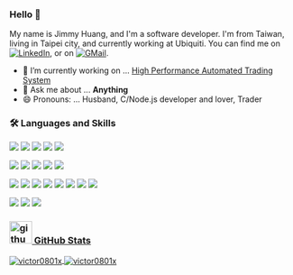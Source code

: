 ### Hello 👋 
My name is Jimmy Huang, and I'm a software developer. I'm from Taiwan, living in Taipei city, and currently working at Ubiquiti. You can find me on [![LinkedIn](https://img.shields.io/badge/-black?style=flat-square&logo=LinkedIn&link=https://www.linkedin.com/in/jimmy-huang-90486579/)](https://www.linkedin.com/in/jimmy-huang-90486579/), or on [![GMail](https://img.shields.io/badge/-black?style=flat-square&logo=gmail)](mailto:victor0801x@gmail.com).

- 🚀 I’m currently working on ... [High Performance Automated Trading System](https://github.com/victor0801x/tw-stk)
- 💬 Ask me about ... **Anything**
- 😄 Pronouns: ... Husband, C/Node.js developer and lover, Trader

### 🛠 Languages and Skills
![](https://img.shields.io/badge/Code-Node.Js-6aa6f8?style=flat&logoColor=white&logo=node.js)
![](https://img.shields.io/badge/Code-JavaScript-6aa6f8?style=flat&logoColor=white&logo=javascript)
![](https://img.shields.io/badge/Code-C-6aa6f8?style=flat&logoColor=white&logo=c)
![](https://img.shields.io/badge/Shell-Bash-6aa6f8?style=flat&logoColor=white&logo=gnu-bash)
![](https://img.shields.io/badge/Code-COBOL-6aa6f8?style=flat&logoColor=white&logo=COBOL)
<!-- ![](https://img.shields.io/badge/Code-TypeScript-6aa6f8?style=flat&logoColor=white&logo=typescript) -->
<!-- ![](https://img.shields.io/badge/Code-Go-6aa6f8?style=flat&logoColor=white&logo=go) -->

![](https://img.shields.io/badge/Database-MariaDB-6aa6f8?style=flat&logoColor=white&logo=mariadb)
![](https://img.shields.io/badge/Database-PostgreSQL-6aa6f8?style=flat&logoColor=white&logo=postgresql)
![](https://img.shields.io/badge/Database-MySQL-6aa6f8?style=flat&logoColor=white&logo=mysql)
![](https://img.shields.io/badge/Database-Redis-6aa6f8?style=flat&logoColor=white&logo=redis)
![](https://img.shields.io/badge/Database-MongoDB-6aa6f8?style=flat&logoColor=white&logo=mongodb)

![](https://img.shields.io/badge/Tools-Git-6aa6f8?style=flat&logoColor=white&logo=git)
![](https://img.shields.io/badge/Tools-HAProxy-6aa6f8?style=flat&logoColor=white&logo=haproxy)
![](https://img.shields.io/badge/Tools-NginX-6aa6f8?style=flat&logoColor=white&logo=nginx)
![](https://img.shields.io/badge/Tools-Docker-6aa6f8?style=flat&logoColor=white&logo=docker)
![](https://img.shields.io/badge/Tools-Postman-6aa6f8?style=flat&logoColor=white&logo=postman)
![](https://img.shields.io/badge/Tools-Jenkins-6aa6f8?style=flat&logoColor=white&logo=jenkins)
![](https://img.shields.io/badge/Tools-Drone-6aa6f8?style=flat&logoColor=white&logo=drone)
![](https://img.shields.io/badge/Tools-Gitea-6aa6f8?style=flat&logoColor=white&logo=gitea)

![](https://img.shields.io/badge/OS-Linux-6aa6f8?style=flat&logoColor=white&logo=linux)
![](https://img.shields.io/badge/OS-CentOS-6aa6f8?style=flat&logoColor=white&logo=centos)
![](https://img.shields.io/badge/OS-Debian-6aa6f8?style=flat&logoColor=white&logo=debian)

### [<img src='https://cdn.jsdelivr.net/npm/simple-icons@3.0.1/icons/github.svg' alt='github' height='40'> GitHub Stats](https://github.com/victor0801x)

<a href="https://github.com/victor0801x/victor0801x">
<img align="center" src="https://github-readme-stats.vercel.app/api/top-langs?username=victor0801x&show_icons=true&locale=en&layout=compact" alt="victor0801x" />
</a>
<a href="https://github.com/victor0801x/victor0801x">
<img align="center" src="https://github-readme-stats.vercel.app/api?username=victor0801x&show_icons=true&count_private=true&locale=en" alt="victor0801x" />
</a>

<!-- ![GitHub metrics](https://metrics.lecoq.io/victor0801x) -->
<!-- ![GitHub Activity Graph](https://activity-graph.herokuapp.com/graph?username=victor0801x) -->
